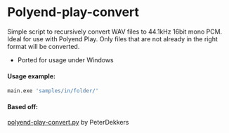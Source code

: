 # Polyend-play-convert

Simple script to recursively convert WAV files to 44.1kHz 16bit mono PCM.
Ideal for use with Polyend Play.
Only files that are not already in the right format will be converted.
- Ported for usage under Windows

#### Usage example: 
```sh
main.exe 'samples/in/folder/'
```

#### Based off: 
[polyend-play-convert.py](https://gist.github.com/PeterDekkers/30e5fc85b756c9079c3b58a6158439c2) by PeterDekkers